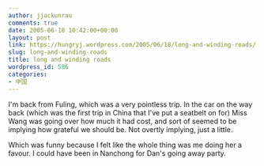 ```yaml
---
author: jjackunrau
comments: true
date: 2005-06-18 10:42:00+00:00
layout: post
link: https://hungryj.wordpress.com/2005/06/18/long-and-winding-roads/
slug: long-and-winding-roads
title: long and winding roads
wordpress_id: 586
categories:
- 中国
---
```


I'm back from Fuling, which was a very pointless trip.  In the car on the way back (which was the first trip in China that I've put a seatbelt on for) Miss Wang was going over how much it had cost, and sort of seemed to be implying how grateful we should be.  Not overtly implying, just a little.
  

  
Which was funny because I felt like the whole thing was me doing her a favour.  I could have been in Nanchong for Dan's going away party.
